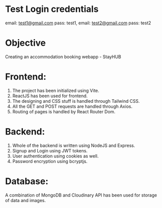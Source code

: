 # Test Login credentials

email: test1@gmail.com pass: test1,
email: test2@gmail.com pass: test2

# Objective

Creating an accommodation booking webapp - StayHUB

# Frontend:

1. The project has been initialized using Vite.
2. ReactJS has been used for frontend.
3. The designing and CSS stuff is handled through Tailwind CSS.
4. All the GET and POST requests are handled through Axios.
5. Routing of pages is handled by React Router Dom.

# Backend:

1. Whole of the backend is written using NodeJS and Express.
2. Signup and Login using JWT tokens.
3. User authentication using cookies as well.
4. Password encryption using bcryptjs.

# Database:

A combination of MongoDB and Cloudinary API has been used for storage of data and images.
